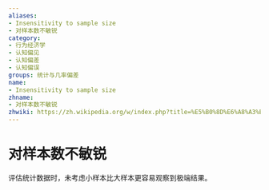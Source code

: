 ```yaml
---
aliases:
- Insensitivity to sample size
- 对样本数不敏锐
category:
- 行为经济学
- 认知偏见
- 认知偏差
- 认知偏误
groups: 统计与几率偏差
name:
- Insensitivity to sample size
zhname:
- 对样本数不敏锐
zhwiki: https://zh.wikipedia.org/w/index.php?title=%E5%B0%8D%E6%A8%A3%E6%9C%AC%E6%95%B8%E4%B8%8D%E6%95%8F%E9%8A%B3&action=edit&redlink=1
---
```


# 对样本数不敏锐

评估统计数据时，未考虑小样本比大样本更容易观察到极端结果。
